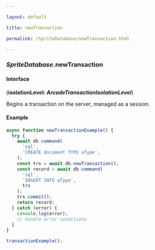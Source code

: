 ```yaml
---

layout: default

title: newTransaction

permalink: /SpriteDatabase/newTransaction.html

---
```


### _SpriteDatabase_.newTransaction

#### Interface

(**isolationLevel: *ArcadeTransactionIsolationLevel***)

Begins a transaction on the server, managed as a session.

#### Example

```ts
async function newTransactionExample() {
  try {
    await db.command(
      'sql',
      'CREATE document TYPE aType',
    );
    const trx = await db.newTransaction();
    const record = await db.command(
      'sql',
      'INSERT INTO aType',
      trx
    );
    trx.commit();
    return record;
  } catch (error) {
    console.log(error);
    // handle error conditions
  }
}

transactionExample();
```

